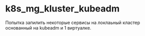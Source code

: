 # k8s_mg_kluster_kubeadm
Попытка запилить некоторые сервисы на локлаьный кластер основанный на kubeadm и 1 виртуалке. 
